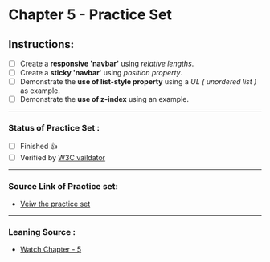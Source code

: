 # Chapter 5 - Practice Set

## Instructions:

- [ ] Create a **responsive 'navbar'** using *relative lengths*.
- [ ] Create a **sticky 'navbar**' using *position property*.
- [ ] Demonstrate the **use of list-style property** using a *UL ( unordered list )* as example.
- [ ] Demonstrate the **use of z-index** using an example.

---

### Status of Practice Set :

- [ ] Finished :+1:
- [ ] Verified by [W3C vaildator ](https://validator.w3.org/#validate_by_upload "Goto W3c vaildator")

---

### Source Link of Practice set:

- [Veiw the practice set](https://drive.google.com/file/d/1ixsoDb8mCuIZWCHQyOb7jc735BDDsiHe/view "Goto Practice Set")

---
### Leaning Source :

- [Watch Chapter - 5](https://youtu.be/Edsxf_NBFrw?t=13526 "Goto CSS tutorial by CodeWithHarry")